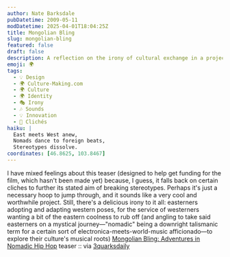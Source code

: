 ```yaml
---
author: Nate Barksdale
pubDatetime: 2009-05-11
modDatetime: 2025-04-01T18:04:25Z
title: Mongolian Bling
slug: mongolian-bling
featured: false
draft: false
description: A reflection on the irony of cultural exchange in a project celebrating nomadic hip hop.
emoji: 🌍
tags:
  - 💡 Design
  - 🌍 Culture-Making.com
  - 🌍 Culture
  - 🌍 Identity
  - 🎭 Irony
  - 🎶 Sounds
  - 💡 Innovation
  - 📖 Clichés
haiku: |
  East meets West anew,  
  Nomads dance to foreign beats,  
  Stereotypes dissolve.
coordinates: [46.8625, 103.8467]
---
```


I have mixed feelings about this teaser (designed to help get funding for the film, which hasn't been made yet) because, I guess, it falls back on certain cliches to further its stated aim of breaking stereotypes. Perhaps it's just a necessary hoop to jump through, and it sounds like a very cool and worthwhile project. Still, there's a delicious irony to it all: easterners adopting and adapting western poses, for the service of westerners wanting a bit of the eastern coolness to rub off (and angling to take said easterners on a mystical journey—"nomadic" being a downright talismanic term for a certain sort of electronica-meets-world-music afficionado—to explore their culture's musical roots)
[Mongolian Bling: Adventures in Nomadic Hip Hop](http://web.archive.org/web/20240302032150/https://mongolianbling.com/) teaser :: via [3quarksdaily](https://www.google.com/search?q=%223quarksdaily%22%203quarksdaily.com)
